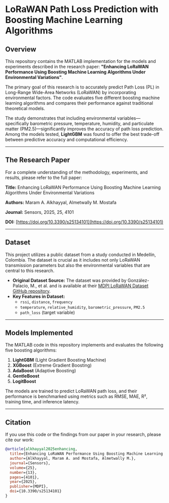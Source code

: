# LoRaWAN Path Loss Prediction with Boosting Machine Learning Algorithms

## Overview

This repository contains the MATLAB implementation for the models and experiments described in the research paper: **"Enhancing LoRaWAN Performance Using Boosting Machine Learning Algorithms Under Environmental Variations"**.

The primary goal of this research is to accurately predict Path Loss (PL) in Long-Range Wide-Area Networks (LoRaWAN) by incorporating environmental factors. The code evaluates five different boosting machine learning algorithms and compares their performance against traditional theoretical models.

The study demonstrates that including environmental variables—specifically barometric pressure, temperature, humidity, and particulate matter (PM2.5)—significantly improves the accuracy of path loss prediction. Among the models tested, **LightGBM** was found to offer the best trade-off between predictive accuracy and computational efficiency.

---

## The Research Paper

For a complete understanding of the methodology, experiments, and results, please refer to the full paper:

**Title:** Enhancing LoRaWAN Performance Using Boosting Machine Learning Algorithms Under Environmental Variations

**Authors:** Maram A. Alkhayyal, Almetwally M. Mostafa

**Journal:** Sensors, 2025, 25, 4101

**DOI:** [https://doi.org/10.3390/s25134101](https://doi.org/10.3390/s25134101)

---

## Dataset

This project utilizes a public dataset from a study conducted in Medellín, Colombia. The dataset is crucial as it includes not only LoRaWAN transmission parameters but also the environmental variables that are central to this research.

- **Original Dataset Source:** The dataset was provided by González-Palacio, M., et al. and is available at their [MDPI LoRaWAN Dataset GitHub repository](https://github.com/magonzalezudem/MDPI_LoRaWAN_Dataset_With_Environmental_Variables).
- **Key Features in Dataset:**
  - `rssi`, `distance`, `frequency`
  - `temperature`, `relative_humidity`, `barometric_pressure`, `PM2.5`
  - `path_loss` (target variable)

---

## Models Implemented

The MATLAB code in this repository implements and evaluates the following five boosting algorithms:

1.  **LightGBM** (Light Gradient Boosting Machine)
2.  **XGBoost** (Extreme Gradient Boosting)
3.  **AdaBoost** (Adaptive Boosting)
4.  **GentleBoost**
5.  **LogitBoost**

The models are trained to predict LoRaWAN path loss, and their performance is benchmarked using metrics such as RMSE, MAE, R², training time, and inference latency.

---

## Citation

If you use this code or the findings from our paper in your research, please cite our work:

```bibtex
@article{alkhayyal2025enhancing,
  title={Enhancing LoRaWAN Performance Using Boosting Machine Learning Algorithms Under Environmental Variations},
  author={Alkhayyal, Maram A. and Mostafa, Almetwally M.},
  journal={Sensors},
  volume={25},
  number={13},
  pages={4101},
  year={2025},
  publisher={MDPI},
  doi={10.3390/s25134101}
}
